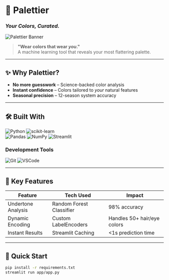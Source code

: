# 🎨 Palettier  
### *Your Colors, Curated.*  

![Palettier Banner](https://i.pinimg.com/originals/ae/ec/1a/aeec1a34c074f64f792b37d52032d193.jpg)  

> **"Wear colors that wear *you*."**  
> A machine learning tool that reveals your most flattering palette.  

---

## ✨ **Why Palettier?**  
- **No more guesswork** – Science-backed color analysis  
- **Instant confidence** – Colors tailored to *your* natural features  
- **Seasonal precision** – 12-season system accuracy  

---

## 🛠️ **Built With**  
 
![Python](https://img.shields.io/badge/Python-3776AB?logo=python&logoColor=white) ![scikit-learn](https://img.shields.io/badge/scikit--learn-F7931E?logo=scikit-learn&logoColor=white)  
![Pandas](https://img.shields.io/badge/Pandas-150458?logo=pandas&logoColor=white) ![NumPy](https://img.shields.io/badge/NumPy-013243?logo=numpy&logoColor=white)  ![Streamlit](https://img.shields.io/badge/Streamlit-FF4B4B?logo=streamlit&logoColor=white)

### **Development Tools**  
![Git](https://img.shields.io/badge/Git-F05032?logo=git&logoColor=white) ![VSCode](https://img.shields.io/badge/VSCode-007ACC?logo=visual-studio-code&logoColor=white)  

---

## 🎯 **Key Features**  
| **Feature**       | **Tech Used**          | **Impact** |  
|-------------------|------------------------|------------|  
| Undertone Analysis | Random Forest Classifier | 98% accuracy |  
| Dynamic Encoding | Custom LabelEncoders | Handles 50+ hair/eye colors |  
| Instant Results | Streamlit Caching | <1s prediction time |  

---

## 🚀 **Quick Start**  
```bash
pip install -r requirements.txt  
streamlit run app/app.py